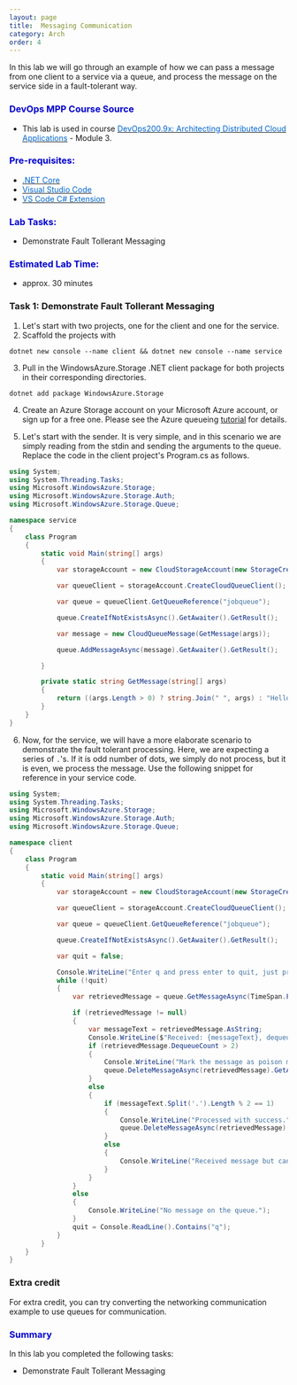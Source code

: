 ```yaml
---
layout: page
title:  Messaging Communication
category: Arch
order: 4
---
```


In this lab we will go through an example of how we can pass a message from one client to a service via a queue, and process the message on the service side in a fault-tolerant way.


<h3><span style="color: #0000CD;">DevOps MPP Course Source </span></h3>

- This lab is used in course <a href="https://www.edx.org/course/architecting-distributed-cloud-microsoft-devops200-9x-1" target="_blank"><span style="color: #0066cc;" color="#0066cc">DevOps200.9x: Architecting Distributed Cloud Applications</span></a> - Module 3.


<h3><span style="color: #0000CD;"> Pre-requisites:</span></h3>

- <a href="https://www.microsoft.com/net/core" target="_blank"><span style="color: #0066cc;" color="#0066cc">.NET Core</span></a>
- <a href="https://code.visualstudio.com/" target="_blank"><span style="color: #0066cc;" color="#0066cc">Visual Studio Code</span></a>
- <a href="https://marketplace.visualstudio.com/items?itemName=ms-vscode.csharp" target="_blank"><span style="color: #0066cc;" color="#0066cc">VS Code C# Extension</span></a>


<h3><span style="color: #0000CD;"> Lab Tasks:</span></h3> 

- Demonstrate Fault Tollerant Messaging



<h3><span style="color: #0000CD;">Estimated Lab Time:</span></h3>

- approx. 30 minutes  





### Task 1: Demonstrate Fault Tollerant Messaging

1. Let's start with two projects, one for the client and one for the service. 
2. Scaffold the projects with 
```
dotnet new console --name client && dotnet new console --name service
```
3. Pull in the WindowsAzure.Storage .NET client package for both projects in their corresponding directories.

```
dotnet add package WindowsAzure.Storage
```
4. Create an Azure Storage account on your Microsoft Azure account, or sign up for a free one. Please see the Azure queueing [tutorial](https://docs.microsoft.com/en-us/azure/storage/storage-dotnet-how-to-use-queues) for details.

5. Let's start with the sender. It is very simple, and in this scenario we are simply reading from the stdin and sending the arguments to the queue. Replace the code in the client project's Program.cs as follows.

```csharp
using System;
using System.Threading.Tasks;
using Microsoft.WindowsAzure.Storage;
using Microsoft.WindowsAzure.Storage.Auth;
using Microsoft.WindowsAzure.Storage.Queue;

namespace service
{
    class Program
    {
        static void Main(string[] args)
        {
            var storageAccount = new CloudStorageAccount(new StorageCredentials("your-accountname", "your-key"), true);

            var queueClient = storageAccount.CreateCloudQueueClient();

            var queue = queueClient.GetQueueReference("jobqueue");

            queue.CreateIfNotExistsAsync().GetAwaiter().GetResult();

            var message = new CloudQueueMessage(GetMessage(args));

            queue.AddMessageAsync(message).GetAwaiter().GetResult();

        }

        private static string GetMessage(string[] args)
        {
            return ((args.Length > 0) ? string.Join(" ", args) : "Hello World!");
        }
    }
}

```
6. Now, for the service, we will have a more elaborate scenario to demonstrate the fault tolerant processing. Here, we are expecting a series of `.`'s. If it is odd number of dots, we simply do not process, but it is even, we process the message. Use the following snippet for reference in your service code.

```csharp
using System;
using System.Threading.Tasks;
using Microsoft.WindowsAzure.Storage;
using Microsoft.WindowsAzure.Storage.Auth;
using Microsoft.WindowsAzure.Storage.Queue;

namespace client
{
    class Program
    {
        static void Main(string[] args)
        {
            var storageAccount = new CloudStorageAccount(new StorageCredentials("your-accountname", "your-accountkey"), true);

            var queueClient = storageAccount.CreateCloudQueueClient();

            var queue = queueClient.GetQueueReference("jobqueue");

            queue.CreateIfNotExistsAsync().GetAwaiter().GetResult();

            var quit = false;

            Console.WriteLine("Enter q and press enter to quit, just press enter to process next message.");
            while (!quit)
            {
                var retrievedMessage = queue.GetMessageAsync(TimeSpan.FromSeconds(2), null, null).GetAwaiter().GetResult();

                if (retrievedMessage != null)
                {
                    var messageText = retrievedMessage.AsString;
                    Console.WriteLine($"Received: {messageText}, dequeue count is {retrievedMessage.DequeueCount}");
                    if (retrievedMessage.DequeueCount > 2)
                    {
                        Console.WriteLine("Mark the message as poison message, either move to a dead letter queue or log.");
                        queue.DeleteMessageAsync(retrievedMessage).GetAwaiter().GetResult();
                    }
                    else
                    {
                        if (messageText.Split('.').Length % 2 == 1)
                        {
                            Console.WriteLine("Processed with success.");
                            queue.DeleteMessageAsync(retrievedMessage).GetAwaiter().GetResult();
                        }
                        else
                        {
                            Console.WriteLine("Received message but cannot process, has odd number of dots.");
                        }
                    }
                }
                else
                {
                    Console.WriteLine("No message on the queue.");
                }
                quit = Console.ReadLine().Contains("q");
            }
        }
    }
}

```
###  Extra credit
For extra credit, you can try converting the networking communication example to use queues for communication.


<h3><span style="color: #0000CD;"> Summary</span></h3>

In this lab you completed the following tasks:

- Demonstrate Fault Tollerant Messaging 